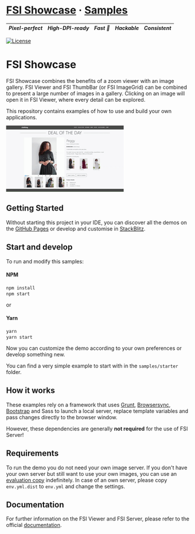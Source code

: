 # [FSI Showcase](https://www.neptunelabs.com/fsi-showcase/) &middot; [Samples][GHPages]
| ***Pixel-perfect*** | ***High-DPI-ready*** | ***Fast :rocket:*** | ***Hackable*** | ***Consistent*** |
|:-----------------:|:-------------:|:---------------:|:---------------:|:---------------:|

[![License](https://img.shields.io/badge/License-Apache%202.0-blue.svg)][License]


# FSI Showcase

FSI Showcase combines the benefits of a zoom viewer with an image gallery.
FSI Viewer and FSI ThumbBar (or FSI ImageGrid) can be combined to present a large number of images in a gallery.
Clicking on an image will open it in FSI Viewer, where every detail can be explored.

This repository contains examples of how to use and build your own applications.

[![Project Image](project.apng)][GHPages]

## Getting Started

Without starting this project in your IDE, you can discover all the
demos on the [GitHub Pages][GHPages] or develop and customise in [StackBlitz][StackBlitz].

## Start and develop

To run and modify this samples:

#### NPM

```shell
npm install
npm start
```
or

#### Yarn

```shell
yarn
yarn start
```

Now you can customize the demo according to your own preferences or develop something new.

You can find a very simple example to start with in the ``samples/starter`` folder.

## How it works

These examples rely on a framework that uses [Grunt][Grunt], [Browsersync][Browsersync],
[Bootstrap][Bootstrap] and Sass to launch a local server,
replace template variables and pass changes directly to the browser window.

However, these dependencies are generally **not required** for the use of FSI Server!

## Requirements

To run the demo you do not need your own image server.
If you don't have your own server but still want to use your own images,
you can use an [evaluation copy][Server] indefinitely.
In case of an own server, please copy ``env.yml.dist`` to ``env.yml`` and
change the settings.


## Documentation
For further information on the FSI Viewer and FSI Server,
please refer to the official [documentation][Docs].

[License]: https://github.com/neptunelabs/fsi-showcase-samples/blob/main/LICENSE
[Docs]: https://docs.neptunelabs.com/docs/fsi-showcase
[Server]: https://www.neptunelabs.com/get/
[Grunt]: https://gruntjs.com/
[Browsersync]: https://browsersync.io/
[Bootstrap]: https://getbootstrap.com/
[GHPages]: https://neptunelabs.github.io/fsi-showcase-samples/
[StackBlitz]: https://stackblitz.com/edit/fsi-showcase-samples
